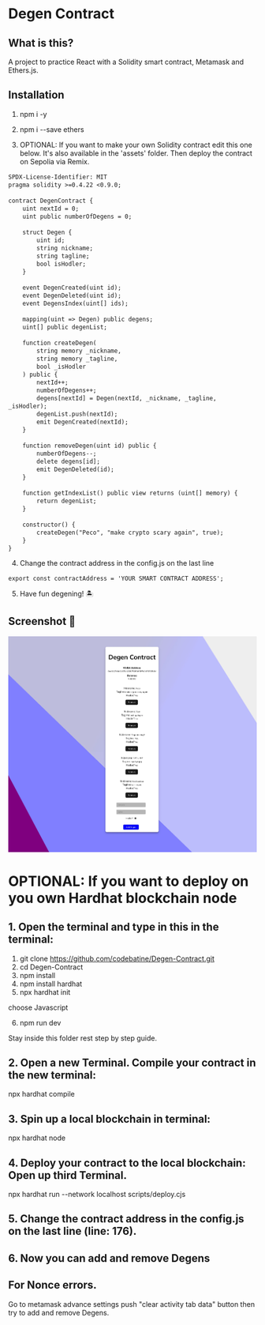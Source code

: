 # Degen Contract

## What is this?

A project to practice React with a Solidity smart contract, Metamask and Ethers.js.

## Installation

1. npm i -y

2. npm i --save ethers

3. OPTIONAL: If you want to make your own Solidity contract edit this one below. It's also available in the 'assets' folder. Then deploy the contract on Sepolia via Remix.

```
SPDX-License-Identifier: MIT
pragma solidity >=0.4.22 <0.9.0;

contract DegenContract {
    uint nextId = 0;
    uint public numberOfDegens = 0;

    struct Degen {
        uint id;
        string nickname;
        string tagline;
        bool isHodler;
    }

    event DegenCreated(uint id);
    event DegenDeleted(uint id);
    event DegensIndex(uint[] ids);

    mapping(uint => Degen) public degens;
    uint[] public degenList;

    function createDegen(
        string memory _nickname,
        string memory _tagline,
        bool _isHodler
    ) public {
        nextId++;
        numberOfDegens++;
        degens[nextId] = Degen(nextId, _nickname, _tagline, _isHodler);
        degenList.push(nextId);
        emit DegenCreated(nextId);
    }

    function removeDegen(uint id) public {
        numberOfDegens--;
        delete degens[id];
        emit DegenDeleted(id);
    }

    function getIndexList() public view returns (uint[] memory) {
        return degenList;
    }

    constructor() {
        createDegen("Peco", "make crypto scary again", true);
    }
}
```

4. Change the contract address in the config.js on the last line

```
export const contractAddress = 'YOUR SMART CONTRACT ADDRESS';
```

5. Have fun degening! :desert_island:

## Screenshot :camera_flash:

![Degen Contract screenshot](./src/assets/degen-contract-screenshot.webp)

# OPTIONAL: If you want to deploy on you own Hardhat blockchain node

## 1. Open the terminal and type in this in the terminal:

1. git clone https://github.com/codebatine/Degen-Contract.git
2. cd Degen-Contract
3. npm install
4. npm install hardhat
5. npx hardhat init

choose Javascript

6. npm run dev

Stay inside this folder rest step by step guide.

## 2. Open a new Terminal. Compile your contract in the new terminal:

npx hardhat compile

## 3. Spin up a local blockchain in terminal:

npx hardhat node

## 4. Deploy your contract to the local blockchain: Open up third Terminal.

npx hardhat run --network localhost scripts/deploy.cjs

## 5. Change the contract address in the config.js on the last line (line: 176).

## 6. Now you can add and remove Degens

## For Nonce errors.

Go to metamask advance settings push "clear activity tab data" button then try to add and remove Degens.
